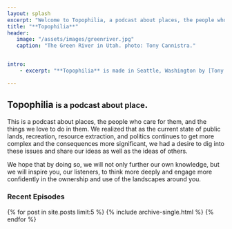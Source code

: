 ```yaml
---
layout: splash
excerpt: "Welcome to Topophilia, a podcast about places, the people who care for them, and the things we love to do in them."
title: "**Topophilia**"
header: 
   image: "/assets/images/greenriver.jpg"
   caption: "The Green River in Utah. photo: Tony Cannistra."


intro: 
    - excerpt: "**Topophilia** is made in Seattle, Washington by [Tony Cannistra](http://www.anthonycannistra.com) and [Will Russack](http://www.willrussack.com)."

---
```


## Topophilia <small>is a podcast about place</small>.

This is a podcast about places, the people who care for them, and the things we love to do in them. We realized that as the current state of public lands, recreation, resource extraction, and politics continues to get more complex and the consequences more significant, we had a desire to dig into these issues and share our ideas as well as the ideas of others.

We hope that by doing so, we will not only further our own knowledge, but we will inspire you, our listeners, to think more deeply and engage more confidently in the ownership and use of the landscapes around you. 

### Recent Episodes
{% for post in site.posts limit:5 %}
  {% include archive-single.html %}
{% endfor %}
